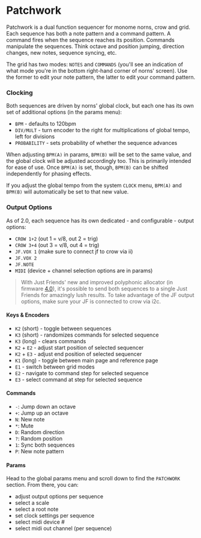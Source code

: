 # Patchwork

Patchwork is a dual function sequencer for monome norns, crow and grid. Each sequence has both a note pattern and a command pattern. A command fires when the sequence reaches its position. Commands manipulate the sequences. Think octave and position jumping, direction changes, new notes, sequence syncing, etc.

The grid has two modes: `NOTES` and `COMMANDS` (you'll see an indication of what mode you're in the bottom right-hand corner of norns' screen). Use the former to edit your note pattern, the latter to edit your command pattern.

### Clocking

Both sequences are driven by norns' global clock, but each one has its own set of additional options (in the params menu):

- `BPM` - defaults to 120bpm
- `DIV/MULT` - turn encoder to the right for multiplications of global tempo, left for divisions
- `PROBABILITY` - sets probability of whether the sequence advances

When adjusting `BPM(A)` in params, `BPM(B)` will be set to the same value, and the global clock will be adjusted accordingly too. This is primarily intended for ease of use. Once `BPM(A)` is set, though, `BPM(B)` can be shifted independently for phasing effects.

If you adjust the global tempo from the system `CLOCK` menu, `BPM(A)` and `BPM(B)` will automatically be set to that new value.

### Output Options

As of 2.0, each sequence has its own dedicated - and configurable - output options:

- `CROW 1+2` (out 1 = v/8, out 2 = trig)
- `CROW 3+4` (out 3 = v/8, out 4 = trig)
- `JF.VOX 1` (make sure to connect jf to crow via ii)
- `JF.VOX 2`
- `JF.NOTE`
- `MIDI` (device + channel selection options are in params)

> With Just Friends' new and improved polyphonic allocator (in firmware [4.0](https://llllllll.co/t/just-friends-v4-0/34554)), it's possible to send both sequences to a single Just Friends for amazingly lush results. To take advantage of the JF output options, make sure your JF is connected to crow via i2c.

#### Keys & Encoders

- `K2` (short) - toggle between sequences
- `K3` (short) - randomizes commands for selected sequence
- `K3` (long) - clears commands
- `K2` + `E2` - adjust start position of selected sequencer
- `K2` + `E3` - adjust end position of selected sequencer
- `K1` (long) - toggle between main page and reference page
- `E1` - switch between grid modes
- `E2` - navigate to command step for selected sequence
- `E3` - select command at step for selected sequence

#### Commands

- `-`: Jump down an octave
- `+`: Jump up an octave
- `N`: New note
- `*`: Mute
- `D`: Random direction
- `?`: Random position
- `1`: Sync both sequences
- `P`: New note pattern

#### Params

Head to the global params menu and scroll down to find the `PATCHWORK` section. From there, you can:

- adjust output options per sequence
- select a scale
- select a root note
- set clock settings per sequence 
- select midi device #
- select midi out channel (per sequence)
